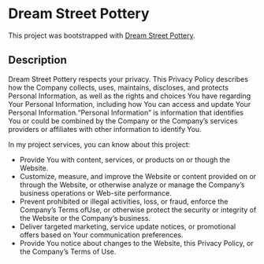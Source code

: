 # Dream Street Pottery

This project was bootstrapped with [Dream Street Pottery](https://hungrynaki-f2c05.web.app/).

## Description
Dream Street Pottery respects your privacy. This Privacy Policy describes how the Company collects, uses, maintains, discloses, and protects Personal Information, as well as the rights and choices You have regarding Your Personal Information, including how You can access and update Your Personal Information.“Personal Information” is information that identifies You or could be combined by the Company or the Company’s services providers or affiliates with other information to identify You.


In my project services, you can know about this project:

<ul>
<li>Provide You with content, services, or products on or though the Website.</li>
<li>Customize, measure, and improve the Website or content provided on or through the Website, or otherwise analyze or manage the Company’s business operations or Web-site performance.</li>
<li>Prevent prohibited or illegal activities, loss, or fraud, enforce the Company’s Terms ofUse, or otherwise protect the security or integrity of the Website or the Company’s business.</li>
<li>Deliver  targeted  marketing,  service  update  notices,  or  promotional  offers  based  on Your communication preferences.</li>
<li>Provide You notice about changes to the Website, this Privacy Policy, or the Company’s Terms of Use.</li>
</ul>